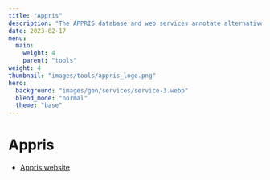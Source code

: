 ```yaml
---
title: "Appris"
description: "The APPRIS database and web services annotate alternative splice variants and select a single variant as the main (principal) isoform."
date: 2023-02-17
menu:
  main:
    weight: 4
    parent: "tools"
weight: 4
thumbnail: "images/tools/appris_logo.png"
hero:
  background: "images/gen/services/service-3.webp"
  blend_mode: "normal"
  theme: "base"
---
```


# Appris

- [Appris website](https://appris.bioinfo.cnio.es/#/)


